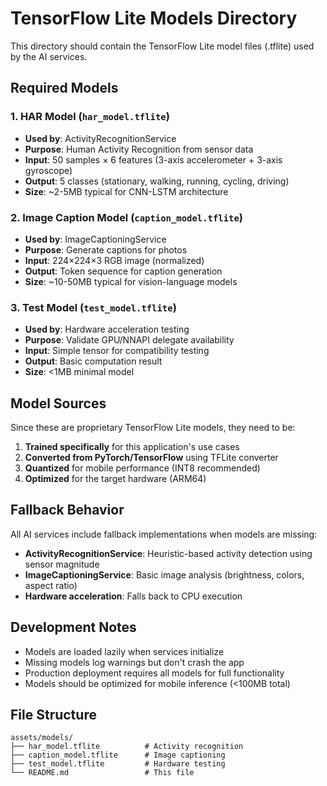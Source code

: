 # TensorFlow Lite Models Directory

This directory should contain the TensorFlow Lite model files (.tflite) used by the AI services.

## Required Models

### 1. HAR Model (`har_model.tflite`)
- **Used by**: ActivityRecognitionService
- **Purpose**: Human Activity Recognition from sensor data
- **Input**: 50 samples × 6 features (3-axis accelerometer + 3-axis gyroscope)
- **Output**: 5 classes (stationary, walking, running, cycling, driving)
- **Size**: ~2-5MB typical for CNN-LSTM architecture

### 2. Image Caption Model (`caption_model.tflite`)
- **Used by**: ImageCaptioningService  
- **Purpose**: Generate captions for photos
- **Input**: 224×224×3 RGB image (normalized)
- **Output**: Token sequence for caption generation
- **Size**: ~10-50MB typical for vision-language models

### 3. Test Model (`test_model.tflite`)
- **Used by**: Hardware acceleration testing
- **Purpose**: Validate GPU/NNAPI delegate availability
- **Input**: Simple tensor for compatibility testing
- **Output**: Basic computation result
- **Size**: <1MB minimal model

## Model Sources

Since these are proprietary TensorFlow Lite models, they need to be:

1. **Trained specifically** for this application's use cases
2. **Converted from PyTorch/TensorFlow** using TFLite converter
3. **Quantized** for mobile performance (INT8 recommended)
4. **Optimized** for the target hardware (ARM64)

## Fallback Behavior

All AI services include fallback implementations when models are missing:

- **ActivityRecognitionService**: Heuristic-based activity detection using sensor magnitude
- **ImageCaptioningService**: Basic image analysis (brightness, colors, aspect ratio)
- **Hardware acceleration**: Falls back to CPU execution

## Development Notes

- Models are loaded lazily when services initialize
- Missing models log warnings but don't crash the app
- Production deployment requires all models for full functionality
- Models should be optimized for mobile inference (<100MB total)

## File Structure

```
assets/models/
├── har_model.tflite          # Activity recognition
├── caption_model.tflite      # Image captioning  
├── test_model.tflite         # Hardware testing
└── README.md                 # This file
```
